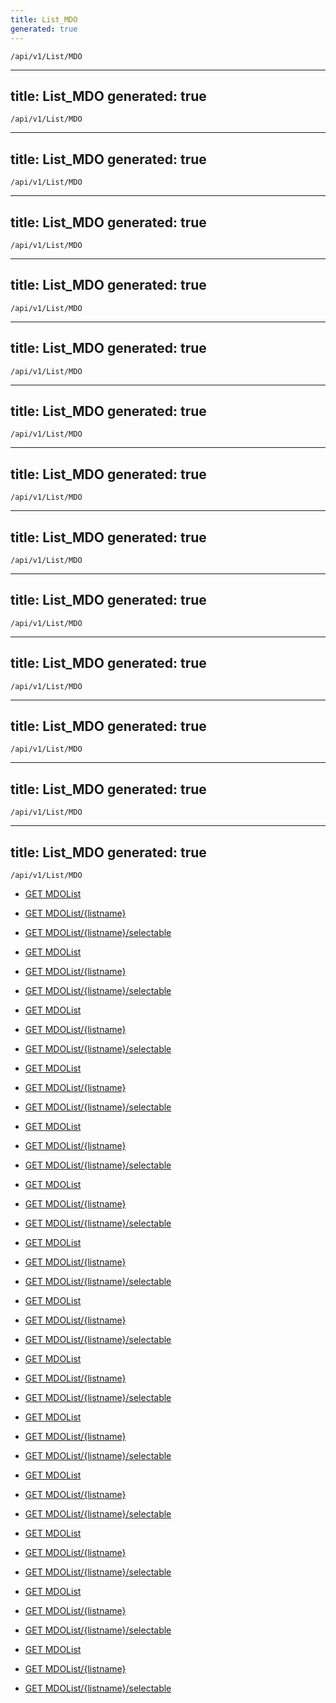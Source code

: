 ```yaml
---
title: List_MDO
generated: true
---
```


```http
/api/v1/List/MDO
```

---
title: List_MDO
generated: true
---

```http
/api/v1/List/MDO
```

---
title: List_MDO
generated: true
---

```http
/api/v1/List/MDO
```

---
title: List_MDO
generated: true
---

```http
/api/v1/List/MDO
```

---
title: List_MDO
generated: true
---

```http
/api/v1/List/MDO
```

---
title: List_MDO
generated: true
---

```http
/api/v1/List/MDO
```

---
title: List_MDO
generated: true
---

```http
/api/v1/List/MDO
```

---
title: List_MDO
generated: true
---

```http
/api/v1/List/MDO
```

---
title: List_MDO
generated: true
---

```http
/api/v1/List/MDO
```

---
title: List_MDO
generated: true
---

```http
/api/v1/List/MDO
```

---
title: List_MDO
generated: true
---

```http
/api/v1/List/MDO
```

---
title: List_MDO
generated: true
---

```http
/api/v1/List/MDO
```

---
title: List_MDO
generated: true
---

```http
/api/v1/List/MDO
```

---
title: List_MDO
generated: true
---

```http
/api/v1/List/MDO
```




* [GET MDOList](v1MDOList_GetListOfLists.md)

* [GET MDOList/{listname}](v1MDOList_GetList.md)

* [GET MDOList/{listname}/selectable](v1MDOList_GetSelectableList.md)


* [GET MDOList](v1MDOList_GetListOfLists.md)

* [GET MDOList/{listname}](v1MDOList_GetList.md)

* [GET MDOList/{listname}/selectable](v1MDOList_GetSelectableList.md)


* [GET MDOList](v1MDOList_GetListOfLists.md)

* [GET MDOList/{listname}](v1MDOList_GetList.md)

* [GET MDOList/{listname}/selectable](v1MDOList_GetSelectableList.md)


* [GET MDOList](v1MDOList_GetListOfLists.md)

* [GET MDOList/{listname}](v1MDOList_GetList.md)

* [GET MDOList/{listname}/selectable](v1MDOList_GetSelectableList.md)


* [GET MDOList](v1MDOList_GetListOfLists.md)

* [GET MDOList/{listname}](v1MDOList_GetList.md)

* [GET MDOList/{listname}/selectable](v1MDOList_GetSelectableList.md)


* [GET MDOList](v1MDOList_GetListOfLists.md)

* [GET MDOList/{listname}](v1MDOList_GetList.md)

* [GET MDOList/{listname}/selectable](v1MDOList_GetSelectableList.md)


* [GET MDOList](v1MDOList_GetListOfLists.md)

* [GET MDOList/{listname}](v1MDOList_GetList.md)

* [GET MDOList/{listname}/selectable](v1MDOList_GetSelectableList.md)


* [GET MDOList](v1MDOList_GetListOfLists.md)

* [GET MDOList/{listname}](v1MDOList_GetList.md)

* [GET MDOList/{listname}/selectable](v1MDOList_GetSelectableList.md)


* [GET MDOList](v1MDOList_GetListOfLists.md)

* [GET MDOList/{listname}](v1MDOList_GetList.md)

* [GET MDOList/{listname}/selectable](v1MDOList_GetSelectableList.md)


* [GET MDOList](v1MDOList_GetListOfLists.md)

* [GET MDOList/{listname}](v1MDOList_GetList.md)

* [GET MDOList/{listname}/selectable](v1MDOList_GetSelectableList.md)


* [GET MDOList](v1MDOList_GetListOfLists.md)

* [GET MDOList/{listname}](v1MDOList_GetList.md)

* [GET MDOList/{listname}/selectable](v1MDOList_GetSelectableList.md)


* [GET MDOList](v1MDOList_GetListOfLists.md)

* [GET MDOList/{listname}](v1MDOList_GetList.md)

* [GET MDOList/{listname}/selectable](v1MDOList_GetSelectableList.md)


* [GET MDOList](v1MDOList_GetListOfLists.md)

* [GET MDOList/{listname}](v1MDOList_GetList.md)

* [GET MDOList/{listname}/selectable](v1MDOList_GetSelectableList.md)


* [GET MDOList](v1MDOList_GetListOfLists.md)

* [GET MDOList/{listname}](v1MDOList_GetList.md)

* [GET MDOList/{listname}/selectable](v1MDOList_GetSelectableList.md)